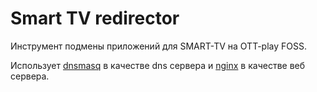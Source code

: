 # Smart TV redirector
Инструмент подмены приложений для SMART-TV на OTT-play FOSS.

Использует [dnsmasq](https://thekelleys.org.uk/dnsmasq/doc.html) в качестве dns сервера и [nginx](https://nginx.org/) в качестве веб сервера.

